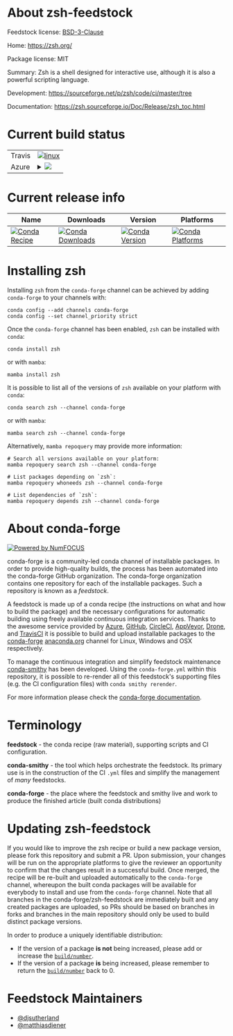 About zsh-feedstock
===================

Feedstock license: [BSD-3-Clause](https://github.com/conda-forge/zsh-feedstock/blob/main/LICENSE.txt)

Home: https://zsh.org/

Package license: MIT

Summary: Zsh is a shell designed for interactive use, although it is also a powerful scripting language.

Development: https://sourceforge.net/p/zsh/code/ci/master/tree

Documentation: https://zsh.sourceforge.io/Doc/Release/zsh_toc.html

Current build status
====================


<table><tr>
    <td>Travis</td>
    <td>
      <a href="https://app.travis-ci.com/conda-forge/zsh-feedstock">
        <img alt="linux" src="https://img.shields.io/travis/com/conda-forge/zsh-feedstock/main.svg?label=Linux">
      </a>
    </td>
  </tr>
    
  <tr>
    <td>Azure</td>
    <td>
      <details>
        <summary>
          <a href="https://dev.azure.com/conda-forge/feedstock-builds/_build/latest?definitionId=2256&branchName=main">
            <img src="https://dev.azure.com/conda-forge/feedstock-builds/_apis/build/status/zsh-feedstock?branchName=main">
          </a>
        </summary>
        <table>
          <thead><tr><th>Variant</th><th>Status</th></tr></thead>
          <tbody><tr>
              <td>linux_64</td>
              <td>
                <a href="https://dev.azure.com/conda-forge/feedstock-builds/_build/latest?definitionId=2256&branchName=main">
                  <img src="https://dev.azure.com/conda-forge/feedstock-builds/_apis/build/status/zsh-feedstock?branchName=main&jobName=linux&configuration=linux%20linux_64_" alt="variant">
                </a>
              </td>
            </tr><tr>
              <td>linux_aarch64</td>
              <td>
                <a href="https://dev.azure.com/conda-forge/feedstock-builds/_build/latest?definitionId=2256&branchName=main">
                  <img src="https://dev.azure.com/conda-forge/feedstock-builds/_apis/build/status/zsh-feedstock?branchName=main&jobName=linux&configuration=linux%20linux_aarch64_" alt="variant">
                </a>
              </td>
            </tr><tr>
              <td>linux_ppc64le</td>
              <td>
                <a href="https://dev.azure.com/conda-forge/feedstock-builds/_build/latest?definitionId=2256&branchName=main">
                  <img src="https://dev.azure.com/conda-forge/feedstock-builds/_apis/build/status/zsh-feedstock?branchName=main&jobName=linux&configuration=linux%20linux_ppc64le_" alt="variant">
                </a>
              </td>
            </tr><tr>
              <td>osx_64</td>
              <td>
                <a href="https://dev.azure.com/conda-forge/feedstock-builds/_build/latest?definitionId=2256&branchName=main">
                  <img src="https://dev.azure.com/conda-forge/feedstock-builds/_apis/build/status/zsh-feedstock?branchName=main&jobName=osx&configuration=osx%20osx_64_" alt="variant">
                </a>
              </td>
            </tr><tr>
              <td>osx_arm64</td>
              <td>
                <a href="https://dev.azure.com/conda-forge/feedstock-builds/_build/latest?definitionId=2256&branchName=main">
                  <img src="https://dev.azure.com/conda-forge/feedstock-builds/_apis/build/status/zsh-feedstock?branchName=main&jobName=osx&configuration=osx%20osx_arm64_" alt="variant">
                </a>
              </td>
            </tr>
          </tbody>
        </table>
      </details>
    </td>
  </tr>
</table>

Current release info
====================

| Name | Downloads | Version | Platforms |
| --- | --- | --- | --- |
| [![Conda Recipe](https://img.shields.io/badge/recipe-zsh-green.svg)](https://anaconda.org/conda-forge/zsh) | [![Conda Downloads](https://img.shields.io/conda/dn/conda-forge/zsh.svg)](https://anaconda.org/conda-forge/zsh) | [![Conda Version](https://img.shields.io/conda/vn/conda-forge/zsh.svg)](https://anaconda.org/conda-forge/zsh) | [![Conda Platforms](https://img.shields.io/conda/pn/conda-forge/zsh.svg)](https://anaconda.org/conda-forge/zsh) |

Installing zsh
==============

Installing `zsh` from the `conda-forge` channel can be achieved by adding `conda-forge` to your channels with:

```
conda config --add channels conda-forge
conda config --set channel_priority strict
```

Once the `conda-forge` channel has been enabled, `zsh` can be installed with `conda`:

```
conda install zsh
```

or with `mamba`:

```
mamba install zsh
```

It is possible to list all of the versions of `zsh` available on your platform with `conda`:

```
conda search zsh --channel conda-forge
```

or with `mamba`:

```
mamba search zsh --channel conda-forge
```

Alternatively, `mamba repoquery` may provide more information:

```
# Search all versions available on your platform:
mamba repoquery search zsh --channel conda-forge

# List packages depending on `zsh`:
mamba repoquery whoneeds zsh --channel conda-forge

# List dependencies of `zsh`:
mamba repoquery depends zsh --channel conda-forge
```


About conda-forge
=================

[![Powered by
NumFOCUS](https://img.shields.io/badge/powered%20by-NumFOCUS-orange.svg?style=flat&colorA=E1523D&colorB=007D8A)](https://numfocus.org)

conda-forge is a community-led conda channel of installable packages.
In order to provide high-quality builds, the process has been automated into the
conda-forge GitHub organization. The conda-forge organization contains one repository
for each of the installable packages. Such a repository is known as a *feedstock*.

A feedstock is made up of a conda recipe (the instructions on what and how to build
the package) and the necessary configurations for automatic building using freely
available continuous integration services. Thanks to the awesome service provided by
[Azure](https://azure.microsoft.com/en-us/services/devops/), [GitHub](https://github.com/),
[CircleCI](https://circleci.com/), [AppVeyor](https://www.appveyor.com/),
[Drone](https://cloud.drone.io/welcome), and [TravisCI](https://travis-ci.com/)
it is possible to build and upload installable packages to the
[conda-forge](https://anaconda.org/conda-forge) [anaconda.org](https://anaconda.org/)
channel for Linux, Windows and OSX respectively.

To manage the continuous integration and simplify feedstock maintenance
[conda-smithy](https://github.com/conda-forge/conda-smithy) has been developed.
Using the ``conda-forge.yml`` within this repository, it is possible to re-render all of
this feedstock's supporting files (e.g. the CI configuration files) with ``conda smithy rerender``.

For more information please check the [conda-forge documentation](https://conda-forge.org/docs/).

Terminology
===========

**feedstock** - the conda recipe (raw material), supporting scripts and CI configuration.

**conda-smithy** - the tool which helps orchestrate the feedstock.
                   Its primary use is in the construction of the CI ``.yml`` files
                   and simplify the management of *many* feedstocks.

**conda-forge** - the place where the feedstock and smithy live and work to
                  produce the finished article (built conda distributions)


Updating zsh-feedstock
======================

If you would like to improve the zsh recipe or build a new
package version, please fork this repository and submit a PR. Upon submission,
your changes will be run on the appropriate platforms to give the reviewer an
opportunity to confirm that the changes result in a successful build. Once
merged, the recipe will be re-built and uploaded automatically to the
`conda-forge` channel, whereupon the built conda packages will be available for
everybody to install and use from the `conda-forge` channel.
Note that all branches in the conda-forge/zsh-feedstock are
immediately built and any created packages are uploaded, so PRs should be based
on branches in forks and branches in the main repository should only be used to
build distinct package versions.

In order to produce a uniquely identifiable distribution:
 * If the version of a package **is not** being increased, please add or increase
   the [``build/number``](https://docs.conda.io/projects/conda-build/en/latest/resources/define-metadata.html#build-number-and-string).
 * If the version of a package **is** being increased, please remember to return
   the [``build/number``](https://docs.conda.io/projects/conda-build/en/latest/resources/define-metadata.html#build-number-and-string)
   back to 0.

Feedstock Maintainers
=====================

* [@djsutherland](https://github.com/djsutherland/)
* [@matthiasdiener](https://github.com/matthiasdiener/)

